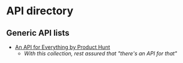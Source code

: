 # API directory



## Generic API lists

- [An API for Everything by Product Hunt](https://www.producthunt.com/e/an-api-for-everything)
  - _With this collection, rest assured that "there's an API for that"_
